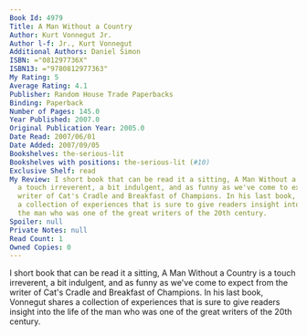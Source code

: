 ```yaml
---
Book Id: 4979
Title: A Man Without a Country
Author: Kurt Vonnegut Jr.
Author l-f: Jr., Kurt Vonnegut
Additional Authors: Daniel Simon
ISBN: ="081297736X"
ISBN13: ="9780812977363"
My Rating: 5
Average Rating: 4.1
Publisher: Random House Trade Paperbacks
Binding: Paperback
Number of Pages: 145.0
Year Published: 2007.0
Original Publication Year: 2005.0
Date Read: 2007/06/01
Date Added: 2007/09/05
Bookshelves: the-serious-lit
Bookshelves with positions: the-serious-lit (#10)
Exclusive Shelf: read
My Review: I short book that can be read it a sitting, A Man Without a Country is
  a touch irreverent, a bit indulgent, and as funny as we've come to expect from the
  writer of Cat's Cradle and Breakfast of Champions. In his last book, Vonnegut shares
  a collection of experiences that is sure to give readers insight into the life of
  the man who was one of the great writers of the 20th century.
Spoiler: null
Private Notes: null
Read Count: 1
Owned Copies: 0
---
```


I short book that can be read it a sitting, A Man Without a Country is a touch irreverent, a bit indulgent, and as funny as we've come to expect from the writer of Cat's Cradle and Breakfast of Champions. In his last book, Vonnegut shares a collection of experiences that is sure to give readers insight into the life of the man who was one of the great writers of the 20th century.